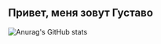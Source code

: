 ## Привет, меня зовут Густаво

![Anurag's GitHub stats](https://github-readme-stats.vercel.app/api?username=GustavoRaia&theme=github_dark&hide=stars&show_icons=true)

<!--
[![Top Langs](https://github-readme-stats.vercel.app/api/top-langs/?username=GustavoRaia)](https://github.com/anuraghazra/github-readme-stats)

**GustavoRaia/GustavoRaia** is a ✨ _special_ ✨ repository because its `README.md` (this file) appears on your GitHub profile.

Here are some ideas to get you started:

- 🔭 I’m currently working on ...
- 🌱 I’m currently learning ...
- 👯 I’m looking to collaborate on ...
- 🤔 I’m looking for help with ...
- 💬 Ask me about ...
- 📫 How to reach me: ...
- 😄 Pronouns: ...
- ⚡ Fun fact: ...
-->
